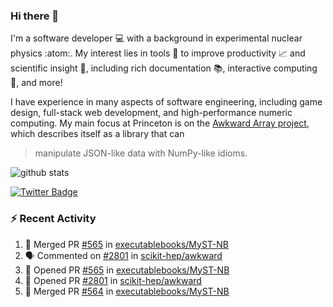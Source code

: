 ### Hi there 👋 

I'm a software developer 💻 with a background in experimental nuclear physics :atom:. My interest lies in tools :wrench: to improve productivity :chart_with_upwards_trend: and scientific insight :telescope:, including rich documentation 📚, interactive computing 🧮, and more! 

I have experience in many aspects of software engineering, including game design, full-stack web development, and high-performance numeric computing. My main focus at Princeton is on the [Awkward Array project](awkward-array.org/), which describes itself as a library that can 
> manipulate JSON-like data with NumPy-like idioms.

![github stats](https://github-readme-stats.vercel.app/api?username=agoose77&show_icons=true&hide_rank=true&hide_title=true&bg_color=30,e76445,904e95&text_color=efe3ec&icon_color=efe3ec)
<!--
**agoose77/agoose77** is a ✨ _special_ ✨ repository because its `README.md` (this file) appears on your GitHub profile.

Here are some ideas to get you started:

- 🔭 I’m currently working on ...
- 🌱 I’m currently learning ...
- 👯 I’m looking to collaborate on ...
- 🤔 I’m looking for help with ...
- 💬 Ask me about ...
- 📫 How to reach me: ...
- 😄 Pronouns: ...
- ⚡ Fun fact: ...
-->

[![Twitter Badge](https://img.shields.io/twitter/follow/agoose77?style=flat-square&logo=Twitter&logoColor=white&color=cornflowerblue)](https://twitter.com/agoose77)

### :zap: Recent Activity

<!--START_SECTION:activity-->
1. 🎉 Merged PR [#565](https://github.com/executablebooks/MyST-NB/pull/565) in [executablebooks/MyST-NB](https://github.com/executablebooks/MyST-NB)
2. 🗣 Commented on [#2801](https://github.com/scikit-hep/awkward/pull/2801#issuecomment-1795515327) in [scikit-hep/awkward](https://github.com/scikit-hep/awkward)
3. 💪 Opened PR [#565](https://github.com/executablebooks/MyST-NB/pull/565) in [executablebooks/MyST-NB](https://github.com/executablebooks/MyST-NB)
4. 💪 Opened PR [#2801](https://github.com/scikit-hep/awkward/pull/2801) in [scikit-hep/awkward](https://github.com/scikit-hep/awkward)
5. 🎉 Merged PR [#564](https://github.com/executablebooks/MyST-NB/pull/564) in [executablebooks/MyST-NB](https://github.com/executablebooks/MyST-NB)
<!--END_SECTION:activity-->
